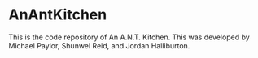 # AnAntKitchen
This is the code repository of An A.N.T. Kitchen. This was developed by Michael Paylor, Shunwel Reid, and Jordan Halliburton.
